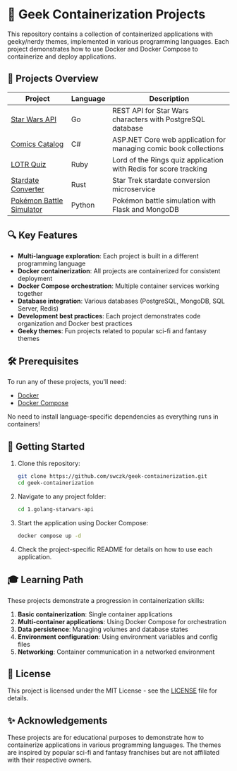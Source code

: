 # 🐳 Geek Containerization Projects

This repository contains a collection of containerized applications with geeky/nerdy themes, implemented in various programming languages. Each project demonstrates how to use Docker and Docker Compose to containerize and deploy applications.

## 🚀 Projects Overview

| Project | Language | Description |
|---------|----------|-------------|
| [Star Wars API](./1.golang-starwars-api/) | Go | REST API for Star Wars characters with PostgreSQL database |
| [Comics Catalog](./2.csharp-comics-catalog/) | C# | ASP.NET Core web application for managing comic book collections |
| [LOTR Quiz](./3.ruby-lotr-quiz/) | Ruby | Lord of the Rings quiz application with Redis for score tracking |
| [Stardate Converter](./4.rust-stardate-converter/) | Rust | Star Trek stardate conversion microservice |
| [Pokémon Battle Simulator](./5.python-pokemon-battle/) | Python | Pokémon battle simulation with Flask and MongoDB |

## 🔍 Key Features

- **Multi-language exploration**: Each project is built in a different programming language
- **Docker containerization**: All projects are containerized for consistent deployment
- **Docker Compose orchestration**: Multiple container services working together
- **Database integration**: Various databases (PostgreSQL, MongoDB, SQL Server, Redis)
- **Development best practices**: Each project demonstrates code organization and Docker best practices
- **Geeky themes**: Fun projects related to popular sci-fi and fantasy themes

## 🛠️ Prerequisites

To run any of these projects, you'll need:
- [Docker](https://docs.docker.com/get-docker/)
- [Docker Compose](https://docs.docker.com/compose/install/)

No need to install language-specific dependencies as everything runs in containers!

## 🏁 Getting Started

1. Clone this repository:
   ```bash
   git clone https://github.com/swczk/geek-containerization.git
   cd geek-containerization
   ```

2. Navigate to any project folder:
   ```bash
   cd 1.golang-starwars-api
   ```

3. Start the application using Docker Compose:
   ```bash
   docker compose up -d
   ```

4. Check the project-specific README for details on how to use each application.

## 🎓 Learning Path

These projects demonstrate a progression in containerization skills:
1. **Basic containerization**: Single container applications
2. **Multi-container applications**: Using Docker Compose for orchestration
3. **Data persistence**: Managing volumes and database states
4. **Environment configuration**: Using environment variables and config files
5. **Networking**: Container communication in a networked environment

## 📜 License

This project is licensed under the MIT License - see the [LICENSE](LICENSE) file for details.

## ✨ Acknowledgements

These projects are for educational purposes to demonstrate how to containerize applications in various programming languages. The themes are inspired by popular sci-fi and fantasy franchises but are not affiliated with their respective owners.
